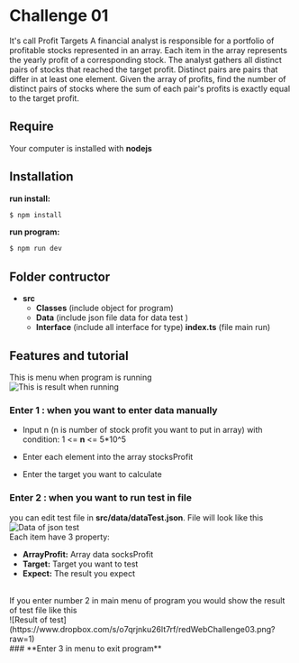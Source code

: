 # Challenge 01
It's call Profit Targets
A financial analyst is responsible for a portfolio of profitable stocks represented in an array. Each
item in the array represents the yearly profit of a corresponding stock. The analyst gathers all
distinct pairs of stocks that reached the target profit. Distinct pairs are pairs that differ in at least
one element. Given the array of profits, find the number of distinct pairs of stocks where the sum of each pair's profits is exactly equal to the target profit.
## Require

Your computer is installed with **nodejs**

## Installation
**run install:** 
```bash
$ npm install
```
**run program:**
```bash
$ npm run dev
```
## Folder contructor

 - **src**
	 - **Classes** (include object for program)
	 - **Data** (include json file data for data test )
	 - **Interface** (include all interface for type)
	 **index.ts** (file main run)

## Features and tutorial
This is menu when program is running
<br>
![This is result when running](https://www.dropbox.com/s/hadd495ili3vuea/redWebChallenge01.png?raw=1)
<br>
### **Enter 1 : when you want to enter data manually**

 - Input n (n is number of stock profit you  want to put in array) with condition: 
	1 <= **n** <= 5*10^5
	
 - Enter each element into the array stocksProfit
 - Enter the target you want to calculate

### **Enter 2 : when you want to run test in file**
you can edit test file in **src/data/dataTest.json**. File will look like this
<br>
![Data of json test](https://www.dropbox.com/s/ppmh9jlypsp4gn9/redWebChallenge02.png?raw=1)
<br>
Each item have 3 property: 

 - **ArrayProfit:** Array data socksProfit 
 - **Target:** Target you want to test
 - **Expect:** The result you expect
<br>
If you enter number 2 in main menu of program you would show the result of test file like this
<br>
![Result of test](https://www.dropbox.com/s/o7qrjnku26lt7rf/redWebChallenge03.png?raw=1)
<br>
### **Enter 3 in menu to exit program**
